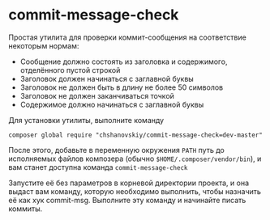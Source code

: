 # commit-message-check
Простая утилита для проверки коммит-сообщения на соответствие некоторым нормам:
* Сообщение должно состоять из заголовка и содержимого, отделённого пустой строкой
* Заголовок должен начинаться с заглавной буквы
* Заголовок не должен быть в длину не более 50 символов
* Заголовок не должен заканчиваться точкой
* Содержимое должно начинаться с заглавной буквы

Для установки утилиты, выполните команду

`composer global require "chshanovskiy/commit-message-check=dev-master"`

После этого, добавьте в переменную окружения `PATH` путь до исполняемых файлов композера (обычно `$HOME/.composer/vendor/bin`), и вам станет доступна команда `commit-message-check`

Запустите её без параметров в корневой директории проекта, и она выдаст вам команду, которую необходимо выполнить, чтобы назначить её как хук commit-msg. Выполните эту команду и начинайте писать коммиты.

